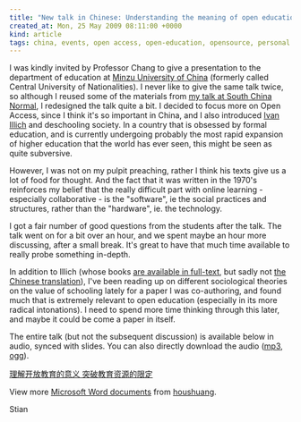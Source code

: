 ```yaml
---
title: "New talk in Chinese: Understanding the meaning of open education, expanding the definition of OER"
created_at: Mon, 25 May 2009 08:11:00 +0000
kind: article
tags: china, events, open access, open-education, opensource, personal
---
```


I was kindly invited by Professor Chang to give a presentation to the
department of education at [Minzu University of
China](http://eng.muc.edu.cn/) (formerly called Central University of
Nationalities). I never like to give the same talk twice, so although I
reused some of the materials from [my talk at South China
Normal](http://reganmian.net/blog/2009/04/27/open-education-lecture-in-chinese-at-south-china-normal-university/),
I redesigned the talk quite a bit. I decided to focus more on Open
Access, since I think it's so important in China, and I also introduced
[Ivan Illich](http://wikipedia.org/wiki/Ivan%20Illich) and deschooling
society. In a country that is obsessed by formal education, and is
currently undergoing probably the most rapid expansion of higher
education that the world has ever seen, this might be seen as quite
subversive.

However, I was not on my pulpit preaching, rather I think his texts give
us a lot of food for thought. And the fact that it was written in the
1970's reinforces my belief that the really difficult part with online
learning - especially collaborative - is the "software", ie the social
practices and structures, rather than the "hardware", ie. the
technology.

I got a fair number of good questions from the students after the talk.
The talk went on for a bit over an hour, and we spent maybe an hour more
discussing, after a small break. It's great to have that much time
available to really probe something in-depth.

In addition to Illich (whose books [are available in
full-text](http://www.preservenet.com/theory/Illich.html), but sadly not
[the Chinese translation](http://www.douban.com/subject/1997483/)), I've
been reading up on different sociological theories on the value of
schooling lately for a paper I was co-authoring, and found much that is
extremely relevant to open education (especially in its more radical
intonations). I need to spend more time thinking through this later, and
maybe it could be come a paper in itself.

The entire talk (but not the subsequent discussion) is available below
in audio, synced with slides. You can also directly download the audio
([mp3](http://www.archive.org/download/UnderstandingTheMeaningOfOpenEducation-ExpandingTheDefinitionOfOer/MindaJiangzuo050509.mp3),
[ogg](http://www.archive.org/download/UnderstandingTheMeaningOfOpenEducation-ExpandingTheDefinitionOfOer/MindaJiangzuo050509.ogg)).

[理解开放教育的意义
突破教育资源的限定](http://www.slideshare.net/houshuang/ss-1383674?type=presentation "理解开放教育的意义 突破教育资源的限定")

View more [Microsoft Word documents](http://www.slideshare.net/) from
[houshuang](http://www.slideshare.net/houshuang).

Stian
